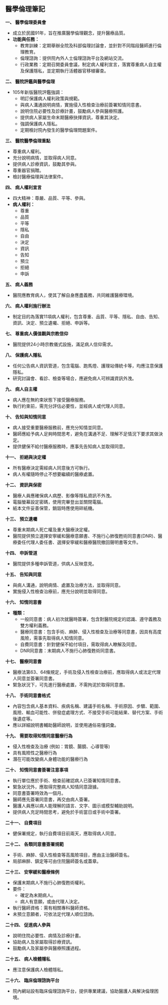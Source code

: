 ## 醫學倫理筆記

**一、 醫學倫理委員會**

* 成立於民國91年，旨在推廣醫學倫理觀念，提升醫療品質。
* **功能與任務：**
    * 教育訓練：定期舉辦全院及科部倫理討論會，並針對不同階段醫師進行倫理教育。
    * 倫理諮詢：提供院內外人士倫理諮詢平台及網站交流。
    * 行政業務：定期召開委員會議，制定病人權利宣言，落實尊重病人自主權及保護隱私，並定期執行活體器官移植審查。

**二、 醫院評鑑與醫學倫理**

* 105年新版醫院評鑑強調：
    * 明訂保護病人權利政策與規範。
    * 與病人溝通說明病情，實施侵入性檢查治療前簽署知情同意書。
    * 說明住院必要性及診療計畫，鼓勵病人參與醫療照護。
    * 提供病人家屬生命末期醫療抉擇資訊，尊重其決定。
    * 強調保護病人隱私。
    * 定期檢討院內發生的醫學倫理問題案件。

**三、 醫院醫學倫理重點**

* 尊重病人權利。
* 充分說明病情，並取得病人同意。
* 提供病人診療資訊，鼓勵其參與。
* 尊重器官捐贈。
* 檢討醫療倫理與法律案件。

**四、 病人權利宣言**

* 四大精神：尊嚴、品質、平等、參與。
* **病人權利：**
    * 尊重
    * 品質
    * 平等
    * 隱私
    * 自由
    * 決定
    * 資訊
    * 告知
    * 預立
    * 拒絕
    * 申訴

**五、 病人義務**

* 醫院應教育病人，使其了解自身應盡義務，共同維護醫療環境。

**六、 病人權利施行辦法**

* 制定目的為落實11項病人權利，包含尊重、品質、平等、隱私、自由、告知、資訊、決定、預立遺囑、拒絕、申訴等。

**七、 尊重病人價值觀與宗教信仰**

* 醫院提供24小時宗教儀式設施，滿足病人信仰需求。

**八、 保護病人隱私**

* 任何公告病人資訊管道，包含電腦、跑馬燈、護理站傳統卡等，均應注意保護隱私。
* 研究討論會、看診、檢查等場合，應避免病人可辨識資訊外洩。

**九、 病人自主權**

* 病人應在無約束狀態下接受醫療服務。
* 執行約束前，需充分評估必要性，並經病人或代理人同意。

**十、 告知與知情同意**

* 病人接受重要醫療服務前，應充分知情並同意。
* 醫師應給予病人足夠時間思考，避免在溝通不足、理解不足情況下要求其做決定。
* 提供健保不給付醫療服務時，應事先告知病人並取得同意。

**十一、 拒絕與決定權**

* 所有醫療決定需經病人同意後方可執行。
* 病人有權隨時停止不想要繼續的醫療處置。

**十二、 資訊與保密**

* 醫療人員應確保病人病歷、影像等隱私資訊不外洩。
* 電腦螢幕設定密碼，使用完畢登出並關閉電腦。
* 紙本文件妥善保管，銷毀時應使用碎紙機。

**十三、 預立遺囑**

* 尊重末期病人死亡權及重大醫療決定權。
* 醫院提供預立選擇安寧緩和醫療意願書、不施行心肺復甦術同意書(DNR)、醫療委任代理人委任書、選擇安寧緩和醫療醫院撤回聲明書等文件。

**十四、 申訴管道**

* 醫院提供多種申訴管道，供病人反映意見。

**十五、 告知與同意**

* 與病人溝通，說明病情、處置及治療方法，並取得同意。
* 實施侵入性檢查治療前，應充分說明並取得同意。

**十六、 知情同意書**

* **種類：**
    * 一般同意書：病人初次就醫時簽署，包含對醫院規定的認識、遵守義務及雙方權利義務。
    * 醫療同意書：包含手術、麻醉、侵入性檢查及治療等同意書，因具有高度風險，需事先取得病人知情同意。
    * 自費同意書：針對健保不給付項目，需取得病人瞭解及同意。
    * DNR同意書：末期病人不施行心肺復甦術同意書。

**十七、 醫療同意書**

* 醫療法第63、64條規定，手術及侵入性檢查治療前，應取得病人或法定代理人同意並簽署同意書。
* 緊急狀況下，可先進行醫療處置，不需拘泥於取得同意書。

**十八、 手術同意書格式**

* 內容包含病人基本資料、疾病名稱、建議手術名稱、手術原因、步驟、範圍、風險、輸血可能性、併發症處理方式、不接受手術可能結果、替代方案、手術後遺症等。
* 應以詳細說明書輔助醫師說明，並使用通俗易懂詞彙。

**十九、 需要取得知情同意醫療行為**

* 侵入性檢查及治療 (例如：胃鏡、腸鏡、心導管等)
* 具有風險性之醫療行為
* 潛在可能改變病人身體功能的醫療行為

**二十、 知情同意書簽署注意事項**

* 執行單位應於手術、檢查前確認病人已簽署知情同意書。
* 緊急狀況外，應取得完整病人知情同意證據。
* 同意書簽署時效為一個月。
* 醫師應先簽署同意書，再交由病人簽署。
* 醫護人員應以病人能理解的語言、文字、圖示或模型輔助說明。
* 提供病人充足時間思考，避免於手術當日或手術中簽署。

**二十一、 自費項目**

* 健保署規定，執行自費項目前兩天，應取得病人同意。

**二十二、 各類同意書簽署規範**

* 手術、麻醉、侵入性檢查等高風險項目，應由主治醫師簽名。
* 局部麻醉、鎮定等可由住院醫師簽名或蓋章。

**二十三、 安寧緩和醫療條例**

* 保護末期病人不施行心肺復甦術權利。
* 要件：
    * 確定為末期病人。
    * 病人有意願，或由代理人決定。
* 執行醫師資格：需有相關專科醫師資格。
* 未預立意願者，可依法定代理人順位諮詢。

**二十四、 促進病人參與**

* 說明住院必要性、病情及診療計畫。
* 協助病人及家屬取得診療資訊。
* 鼓勵病人及家屬參與醫療照護過程。

**二十五、 病人檢體隱私**

* 應注意保護病人檢體隱私。

**二十六、 臨床倫理諮詢平台**

* 院內網站設有臨床倫理諮詢平台，提供專業建議，協助醫護人員解決倫理困境。 
